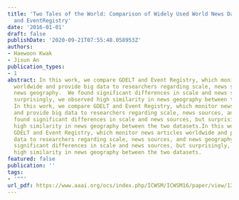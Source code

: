 ```yaml
---
title: 'Two Tales of the World: Comparison of Widely Used World News Datasets GDELT
  and EventRegistry'
date: '2016-01-01'
draft: false
publishDate: '2020-09-21T07:55:48.058953Z'
authors:
- Haewoon Kwak
- Jisun An
publication_types:
- 1
abstract: In this work, we compare GDELT and Event Registry, which monitor news articles
  worldwide and provide big data to researchers regarding scale, news sources, and
  news geography.  We found significant differences in scale and news sources, but
  surprisingly, we observed high similarity in news geography between the two datasets.
  In this work, we compare GDELT and Event Registry, which monitor news articles worldwide
  and provide big data to researchers regarding scale, news sources, and news geography.  We
  found significant differences in scale and news sources, but surprisingly, we observed
  high similarity in news geography between the two datasets.In this work, we compare
  GDELT and Event Registry, which monitor news articles worldwide and provide big
  data to researchers regarding scale, news sources, and news geography.  We found
  significant differences in scale and news sources, but surprisingly, we observed
  high similarity in news geography between the two datasets.
featured: false
publication: ''
tags:
- '""'
url_pdf: https://www.aaai.org/ocs/index.php/ICWSM/ICWSM16/paper/view/13014
---
```


